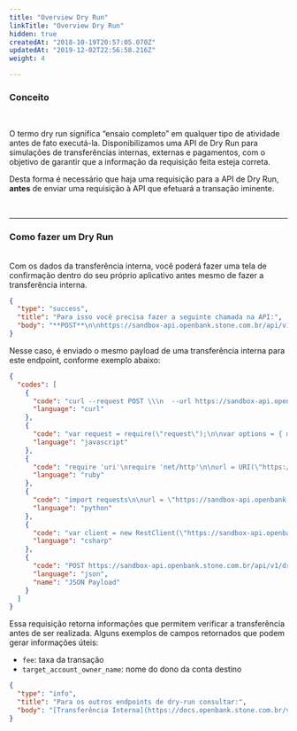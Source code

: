 ```yaml
---
title: "Overview Dry Run"
linkTitle: "Overview Dry Run"
hidden: true
createdAt: "2018-10-19T20:57:05.070Z"
updatedAt: "2019-12-02T22:56:58.216Z"
weight: 4

---
```


### Conceito
<br>

O termo dry run significa “ensaio completo” em qualquer tipo de atividade antes de fato executá-la.
Disponibilizamos uma API de Dry Run para simulações de transferências internas, externas e pagamentos, com o objetivo de garantir que a informação da requisição feita esteja correta.

Desta forma é necessário que haja uma requisição para a API de Dry Run, **antes** de enviar 
uma requisição à API que efetuará a transação iminente. 

<br>

---


### Como fazer um Dry Run

<br>
Com os dados da transferência interna, você poderá fazer uma tela de confirmação dentro do seu próprio aplicativo antes mesmo de fazer a transferência interna.

```JSon
{
  "type": "success",
  "title": "Para isso você precisa fazer a seguinte chamada na API:",
  "body": "**POST**\n\nhttps://sandbox-api.openbank.stone.com.br/api/v1/dry_run/internal_transfers"
}
```

Nesse caso, é enviado o mesmo payload de uma transferência interna para este endpoint, conforme exemplo abaixo:

```JSon
{
  "codes": [
    {
      "code": "curl --request POST \\\n  --url https://sandbox-api.openbank.stone.com.br/api/v1/dry_run/internal_transfers \\\n  --data \n  '{\"amount\":1896,\n  \"account_id\":\"404d26a4-8a6b-4a96-b3ef-ba3fbb58e327\",\n  \"target_account_code\":\n  \"889745\"\n  }'",
      "language": "curl"
    },
    {
      "code": "var request = require(\"request\");\n\nvar options = { method: 'POST',\n  url: 'https://sandbox-api.openbank.stone.com.br/api/v1/dry_run/internal_transfers',\n  body: \n   { amount: 7335,\n     account_id: '404d26a4-8a6b-4a96-b3ef-ba3fbb58e327',\n     target_account_code: '889745' },\n  json: true };\n\nrequest(options, function (error, response, body) {\n  if (error) throw new Error(error);\n\n  console.log(body);\n});",
      "language": "javascript"
    },
    {
      "code": "require 'uri'\nrequire 'net/http'\n\nurl = URI(\"https://sandbox-api.openbank.stone.com.br/api/v1/dry_run/internal_transfers\")\n\nhttp = Net::HTTP.new(url.host, url.port)\nhttp.use_ssl = true\n\nrequest = Net::HTTP::Post.new(url)\nrequest.body = \"{\\\"amount\\\":7335,\\\"account_id\\\":\\\"404d26a4-8a6b-4a96-b3ef-ba3fbb58e327\\\",\\\"target_account_code\\\":\\\"889745\\\"}\"\n\nresponse = http.request(request)\nputs response.read_body",
      "language": "ruby"
    },
    {
      "code": "import requests\n\nurl = \"https://sandbox-api.openbank.stone.com.br/api/v1/dry_run/internal_transfers\"\n\npayload = \"{\\\"amount\\\":7335,\\\"account_id\\\":\\\"404d26a4-8a6b-4a96-b3ef-ba3fbb58e327\\\",\\\"target_account_code\\\":\\\"889745\\\"}\"\nresponse = requests.request(\"POST\", url, data=payload)\n\nprint(response.text)",
      "language": "python"
    },
    {
      "code": "var client = new RestClient(\"https://sandbox-api.openbank.stone.com.br/api/v1/dry_run/internal_transfers\");\nvar request = new RestRequest(Method.POST);\nrequest.AddParameter(\"undefined\", \"{\\\"amount\\\":7335,\\\"account_id\\\":\\\"404d26a4-8a6b-4a96-b3ef-ba3fbb58e327\\\",\\\"target_account_code\\\":\\\"889745\\\"}\", ParameterType.RequestBody);\nIRestResponse response = client.Execute(request);",
      "language": "csharp"
    },
    {
      "code": "POST https://sandbox-api.openbank.stone.com.br/api/v1/dry_run/internal_transfers\n{\n\t\"amount\":987654321,\n\t\"account_id\":\"404d26a4-8a6b-4a96-b3ef-ba3fbb58e327\",\n\t\"target_account_code\":\"123456789\"\n}",
      "language": "json",
      "name": "JSON Payload"
    }
  ]
}
```

Essa requisição retorna informações que permitem verificar a transferência antes de ser realizada. Alguns exemplos de campos retornados que podem gerar informações úteis:

* `fee`: taxa da transação
* `target_account_owner_name`: nome do dono da conta destino

```JSon
{
  "type": "info",
  "title": "Para os outros endpoints de dry-run consultar:",
  "body": "[Transferência Interna](https://docs.openbank.stone.com.br/v1.0/reference#post_dry-run-internal-transfers)\n[Transferência Externa](https://docs.openbank.stone.com.br/v1.0/reference#post_dry-run-external-transfers)\n[Pagamentos](https://docs.openbank.stone.com.br/v1.0/reference#post_dry-run-payments)"
}
```










